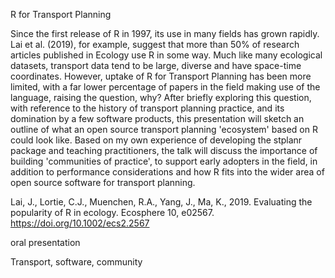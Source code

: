 <!--a title -->
R for Transport Planning

<!--an abstract 1200 characters max-->
Since the first release of R in 1997, its use in many fields has grown rapidly.
Lai et al. (2019), for example, suggest that more than 50% of research articles published in Ecology use R in some way.
Much like many ecological datasets, transport data tend to be large, diverse and have space-time coordinates<!--dimensions??-->.
However, uptake of R for Transport Planning has been more limited, with a far lower percentage of papers in the field making use of the language, raising the question, why?
After briefly exploring this question, with reference to the history of transport planning practice, and its domination by a few software products, this presentation will sketch an outline of what an open source transport planning 'ecosystem' based on R could look like.
Based on my own experience of developing the stplanr package and teaching practitioners, the talk will discuss the importance of building 'communities of practice', to support early adopters in the field, in addition to performance considerations and how R fits into the wider area of open source software for transport planning.
<!--
Of course, performance is also important.
The talk will conclude by outlining recent developments in the wider area of open source software for transport planning, and its implications for people who currently use, or want to use, R for transport planning research and practice.
-->

Lai, J., Lortie, C.J., Muenchen, R.A., Yang, J., Ma, K., 2019. Evaluating the popularity of R in ecology. Ecosphere 10, e02567. https://doi.org/10.1002/ecs2.2567

<!--a type (tutorial/oral presentation/lightning talk/poster)-->
oral presentation
<!-- a topic; just one-->



<!-- key words-->
Transport, software, community

<!--JN ideas for the talk
1. create a repo with our setup, including style files, travis setup, etc. and the instructions on how to start
2. explain our setup during the talk (bookdown, GitHub, travis, etc.)
3. explain our working system (e.g. gitter, Skype meeting, use of GitHub issues)
4. show some issues (e.g. having HTML and pdf, too wide code chunks outputs, ...)
5. show how writing a book influence other packages (on a few examples, e.g. including tmap)
-->